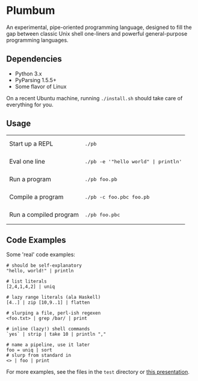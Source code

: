 # Plumbum #

An experimental, pipe-oriented programming language, designed to fill the
gap between classic Unix shell one-liners and powerful general-purpose
programming languages.

## Dependencies ##
 * Python 3.x
 * PyParsing 1.5.5+
 * Some flavor of Linux

On a recent Ubuntu machine, running `./install.sh` should take care of
everything for you.

## Usage ##
<table>
<tr><td>Start up a REPL</td><td><pre>./pb</pre></td></tr>
<tr><td>Eval one line</td><td><pre>./pb -e '"hello world" | println'</pre></td></tr>
<tr><td>Run a program</td><td><pre>./pb foo.pb</pre></td></tr>
<tr><td>Compile a program</td><td><pre>./pb -c foo.pbc foo.pb</pre></td></tr>
<tr><td>Run a compiled program</td><td><pre>./pb foo.pbc</pre></td></tr>
</table>

## Code Examples ##
Some 'real' code examples:

    # should be self-explanatory
    "hello, world!" | println

    # list literals
    [2,4,1,4,2] | uniq
	
	# lazy range literals (ala Haskell)
	[4..] | zip [10,9..1] | flatten

    # slurping a file, perl-ish regexen
    <foo.txt> | grep /bar/ | print

    # inline (lazy!) shell commands
    `yes` | strip | take 10 | println ","

    # name a pipeline, use it later
    foo = uniq | sort
	# slurp from standard in
    <> | foo | print

For more examples, see the files in the `test` directory or [this presentation](https://docs.google.com/present/edit?id=0AZnyju28KE7IZGNzNmNua3ZfMTMwZGs1MzhyYzc&hl=en&authkey=CJHUzNAD).


